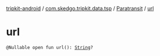 [tripkit-android](../../index.md) / [com.skedgo.tripkit.data.tsp](../index.md) / [Paratransit](index.md) / [url](./url.md)

# url

`@Nullable open fun url(): `[`String`](https://kotlinlang.org/api/latest/jvm/stdlib/kotlin/-string/index.html)`?`